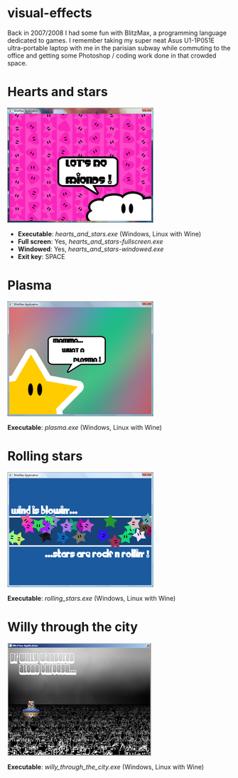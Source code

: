 # visual-effects
Back in 2007/2008 I had some fun with BlitzMax, a programming language dedicated to games. I remember taking my super neat Asus U1-1P051E ultra-portable laptop with me in the parisian subway while commuting to the office and getting some Photoshop / coding work done in that crowded space.
# Hearts and stars
![Hearts and stars](hearts_and_stars.png)

- **Executable**: *hearts_and_stars.exe* (Windows, Linux with Wine)
- **Full screen**: Yes, *hearts_and_stars-fullscreen.exe*
- **Windowed**: Yes, *hearts_and_stars-windowed.exe*
- **Exit key**: SPACE
# Plasma
![Plasma](plasma.png)

**Executable**: *plasma.exe* (Windows, Linux with Wine)
# Rolling stars
![Rolling stars](rolling_stars.png)

**Executable**: *rolling_stars.exe* (Windows, Linux with Wine)
# Willy through the city
![Willy through the city](willy_through_the_city.png)

**Executable**: *willy_through_the_city.exe* (Windows, Linux with Wine)